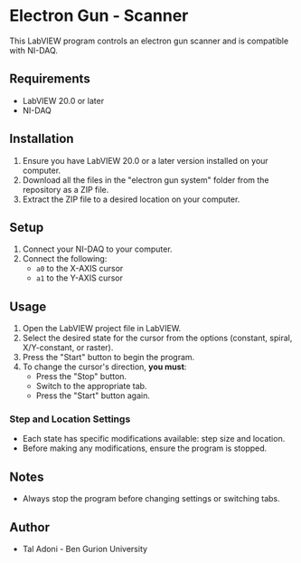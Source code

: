 # Electron Gun - Scanner

This LabVIEW program controls an electron gun scanner and is compatible with NI-DAQ.

## Requirements
- LabVIEW 20.0 or later
- NI-DAQ

## Installation
1. Ensure you have LabVIEW 20.0 or a later version installed on your computer.
2. Download all the files in the "electron gun system" folder from the repository as a ZIP file.
3. Extract the ZIP file to a desired location on your computer.

## Setup
1. Connect your NI-DAQ to your computer.
2. Connect the following:
   - `a0` to the X-AXIS cursor
   - `a1` to the Y-AXIS cursor

## Usage
1. Open the LabVIEW project file in LabVIEW.
2. Select the desired state for the cursor from the options (constant, spiral, X/Y-constant, or raster).
3. Press the "Start" button to begin the program.
4. To change the cursor's direction, **you must**:
   - Press the "Stop" button.
   - Switch to the appropriate tab.
   - Press the "Start" button again.

### Step and Location Settings
- Each state has specific modifications available: step size and location.
- Before making any modifications, ensure the program is stopped.

## Notes
- Always stop the program before changing settings or switching tabs.

## Author
- Tal Adoni - Ben Gurion University
